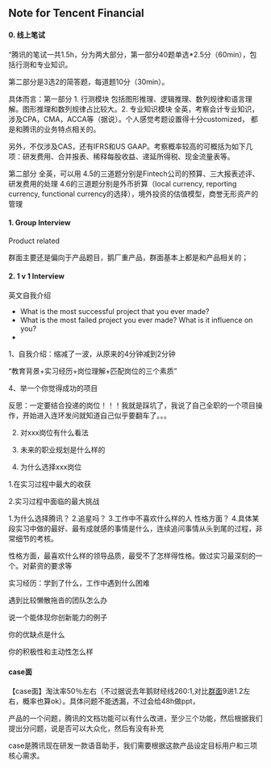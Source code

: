 ## Note for Tencent Financial

#### 0. 线上笔试

“腾讯的笔试一共1.5h，分为两大部分，第一部分40题单选*2.5分（60min），包括行测和专业知识。

第二部分是3选2的简答题，每道题10分（30min）。

具体而言：第一部分 1. 行测模块 包括图形推理、逻辑推理、数列规律和语言理解。图形推理和数列规律占比较大。2. 专业知识模块 全英，考察会计专业知识，涉及CPA，CMA，ACCA等（据说）。个人感觉考题设置得十分customized， 都是和腾讯的业务特点相关的。

另外，不仅涉及CAS，还有IFRS和US GAAP。考察概率较高的可概括为如下几项：研发费用、合并报表、稀释每股收益、递延所得税、现金流量表等。

第二部分 全英，可以用 4.5的三道题分别是Fintech公司的预算、三大报表述评、研发费用的处理 4.6的三道题分别是外币折算（local currency, reporting currency, functional currency的选择），境外投资的估值模型，商誉无形资产的管理



#### 1. Group Interview

Product related

群面主要还是偏向于产品题目，鹅厂重产品，群面基本上都是和产品相关的；

#### 2. 1 v 1 Interview

英文自我介绍

- What is the most successful project that you ever made?
- What is the most failed project you ever made? What is it influence on you?
- 



1、自我介绍：缩减了一波，从原来的4分钟减到2分钟

“教育背景+实习经历+岗位理解+匹配岗位的三个素质”



4、举一个你觉得成功的项目

反思：一定要结合投递的岗位！！！我就是踩坑了，我说了自己全职的一个项目操作，开始进入连环发问就知道自己似乎要翻车了。。。



2. 对xxx岗位有什么看法

4. 未来的职业规划是什么样的
5. 为什么选择xxx岗位

1.在实习过程中最大的收获

2.实习过程中面临的最大挑战

1.为什么选择腾讯？
2.追星吗？
3.工作中不喜欢什么样的人 性格方面？
4.具体某段实习中做的最好、最有成就感的事情是什么，连续追问事情从头到尾的过程，非常细节的考核。

性格方面，最喜欢什么样的领导品质，最受不了怎样得性格。做过实习最深刻的一个。对薪资的要求等

实习经历：学到了什么，工作中遇到什么困难

遇到比较懒散拖沓的团队怎么办

说一个能体现你创新能力的例子

你的优缺点是什么

你的积极性和主动性怎么样

#### case面

【case面】淘汰率50％左右（不过据说去年鹅财经线260:1,对比[群面]()9进1.2左右，概率也算ok）。具体问题不能透漏，不过会给48h做ppt，  

产品的一个问题，腾讯的文档功能可以有什么改进，至少三个功能，然后根据我们提出分问题，说是否可以大众化，然后有没有补充

case是腾讯现在研发一款语音助手，我们需要根据这款产品设定目标用户和三项核心需求。